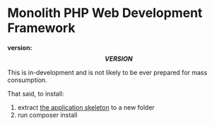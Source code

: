# Monolith PHP Web Development Framework

**version: $$VERSION$$**

This is in-development and is not likely to be ever prepared for mass consumption.

That said, to install:

1. extract [the application skeleton](https://github.com/monolith-php/application-skeleton/archive/master.zip) to a new folder
2. run composer install
